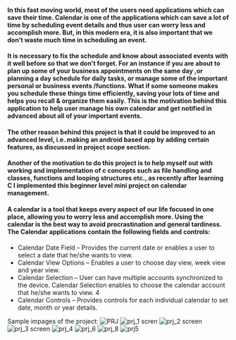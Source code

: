 #### In this fast moving world, most of the users need applications which can save their time.  Calendar is one of the applications which can save a lot of time by scheduling event details and thus user can worry less and accomplish more. But, in this modern era, it is also important that we don’t waste much time in scheduling an event. 

#### It is necessary to fix the schedule and know about associated events with it well before so that we don’t forget. For an instance if  you are about to plan up some of your business appointments on the same day ,or planning a day schedule for daily tasks, or manage some of the important personal or business events /functions. What if some someone makes you schedule these things time efficiently, saving your lots of time and helps you recall & organize them easily. This is the motivation behind this application to help user manage his own calendar and get notified in advanced about all of your important events. 

#### The other reason behind this project is that it could be improved to an advanced level, i.e. making an android based app by adding certain features, as discussed in project scope section.

#### Another of the motivation to do this project is to help myself out with working and implementation of c concepts such as file handling and classes, functions and looping structures etc., as recently after learning C I implemented this beginner level mini project on calendar management. 

#### A calendar is a tool that keeps every aspect of our life focused in one place, allowing you to worry less and accomplish more. Using the calendar is the best way to avoid procrastination and general tardiness. The Calendar applications contain the following fields and controls: 

 -  Calendar Date Field – Provides the current date or enables a user to select a date that he/she wants to view. 
 -  Calendar View Options – Enables a user to choose day view, week view and year view. 
 -  Calendar Selection – User can have multiple accounts synchronized to the device. Calendar Selection enables to choose the calendar account that he/she wants to view. 4 
 -  Calendar Controls – Provides controls for each individual calendar to set date, month or year details.

Sample impages of the project:
![PRJ](https://user-images.githubusercontent.com/76397085/142154236-cc53b2f8-93c5-43dd-94d5-9fed7c4a8bab.PNG)
![prj_1 scren](https://user-images.githubusercontent.com/76397085/142154245-cca4ab7b-8db6-4d3a-bc08-8973e302974d.PNG)
![prj_2 screen](https://user-images.githubusercontent.com/76397085/142154249-a034411a-7ff7-40c4-bea0-8a8c40008ea7.PNG)
![prj_3 screen](https://user-images.githubusercontent.com/76397085/142154251-50933462-702a-4b4f-bb93-bebedb75cc1e.PNG)
![prj_4](https://user-images.githubusercontent.com/76397085/142154252-b3ca0bec-60e7-416e-aeca-44569772515f.PNG)
![prj_6](https://user-images.githubusercontent.com/76397085/142154254-8c543355-c986-4bb0-b4f9-736914345717.PNG)
![prj_8](https://user-images.githubusercontent.com/76397085/142154257-68f2564d-d149-4bcb-b445-1025a0be6b8b.PNG)
![prj5](https://user-images.githubusercontent.com/76397085/142154260-8501edf1-2a7b-4e8b-b823-7a2cfd42254c.PNG)
